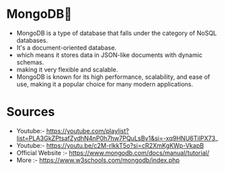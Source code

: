 # MongoDB🌿

+ MongoDB is a type of database that falls under the category of NoSQL databases. 
+ It's a document-oriented database.
+ which means it stores data in JSON-like documents with dynamic schemas. 
+ making it very flexible and scalable. 
+ MongoDB is known for its high performance, scalability, and ease of use, making it a popular choice for many modern applications.

# Sources

+ Youtube:- https://youtube.com/playlist?list=PLA3GkZPtsafZydhN4nP0h7hw7PQuLsBv1&si=-xq9HNU6TilPX73_
+ Youtube:- https://youtu.be/c2M-rlkkT5o?si=cR2XmKgKWp-VkapB
+ Official Website :- https://www.mongodb.com/docs/manual/tutorial/
+ More :- https://www.w3schools.com/mongodb/index.php
